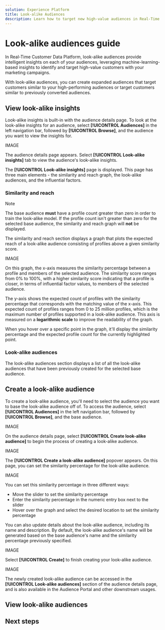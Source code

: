 ```yaml
---
solution: Experience Platform
title: Look-alike Audiences
description: Learn how to target new high-value audiences in Real-Time Customer Data Platform using look-alike audiences.
---
```


# Look-alike audiences guide

In Real-Time Customer Data Platform, look-alike audiences provide intelligent insights on each of your audiences, leveraging machine-learning-based insights to identify and target high-value customers with your marketing campaigns. 

With look-alike audiences, you can create expanded audiences that target customers similar to your high-performing audiences or target customers similar to previously converted audiences.

## View look-alike insights

Look-alike insights is built-in with the audience details page. To look at the look-alike insights for an audience, select **[!UICONTROL Audiences]** in the left navigation bar, followed by **[!UICONTROL Browse]**, and the audience you want to view the insights for.

IMAGE

The audience details page appears. Select **[!UICONTROL Look-alike insights]** tab to view the audience's look-alike insights.

The **[!UICONTROL Look-alike insights]** page is displayed. This page has three main elements - the similarity and reach graph, the look-alike audiences, and the influential factors.

### Similarity and reach

>[!NOTE]
>
>The base audience **must** have a profile count greater than zero in order to train the look-alike model. If the profile count isn't greater than zero for the selected base audience, the similarity and reach graph will **not** be displayed.

The similarity and reach section displays a graph that plots the expected reach of a look-alike audience consisting of profiles above a given similarity score.

IMAGE

On this graph, the x-axis measures the similarity percentage between a profile and members of the selected audience. The similarity score ranges from 0% to 100%, with a higher similarity score indicating that a profile is closer, in terms of influential factor values, to members of the selected audience.

The y-axis shows the expected count of profiles with the similarity percentage that corresponds with the matching value of the x-axis. This expected count of profiles ranges from 0 to 25 million profiles, which is the maximum number of profiles supported in a look-alike audience. This axis is measured on a **logarithmic scale** to improve the readability of the graph. 

When you hover over a specific point in the graph, it'll display the similarity percentage and the expected profile count for the currently highlighted point.

### Look-alike audiences

The look-alike audiences section displays a list of all the look-alike audiences that have been previously created for the selected base audience.

## Create a look-alike audience

To create a look-alike audience, you'll need to select the audience you want to base the look-alike audience off of. To access the audience, select **[!UICONTROL Audiences]** in the left navigation bar, followed by **[!UICONTROL Browse]**, and the base audience.

IMAGE

On the audience details page, select **[!UICONTROL Create look-alike audience]** to begin the process of creating a look-alike audience.

IMAGE

The **[!UICONTROL Create a look-alike audience]** popover appears. On this page, you can set the similarity percentage for the look-alike audience.

IMAGE

You can set this similarity percentage in three different ways:

- Move the slider to set the similarity percentage
- Enter the similarity percentage in the numeric entry box next to the slider
- Hover over the graph and select the desired location to set the similarity percentage

You can also update details about the look-alike audience, including its name and description. By default, the look-alike audience's name will be generated based on the base audience's name and the similarity percentage previously specified.

IMAGE

Select **[!UICONTROL Create]** to finish creating your look-alike audience.

IMAGE

The newly created look-alike audience can be accessed in the **[!UICONTROL Look-alike audiences]** section of the audience details page, and is also available in the Audience Portal and other downstream usages.

## View look-alike audiences

## Next steps
